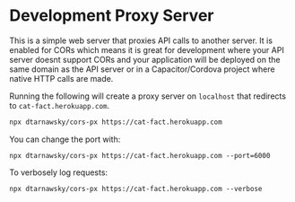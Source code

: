 # Development Proxy Server

This is a simple web server that proxies API calls to another server. It is enabled for CORs which means it is great for development where your API server doesnt support CORs and your application will be deployed on the same domain as the API server or in a Capacitor/Cordova project where native HTTP calls are made.

Running the following will create a proxy server on `localhost` that redirects to `cat-fact.herokuapp.com`.
```bash
npx dtarnawsky/cors-px https://cat-fact.herokuapp.com
```

You can change the port with:

`npx dtarnawsky/cors-px https://cat-fact.herokuapp.com --port=6000`

To verbosely log requests:

`npx dtarnawsky/cors-px https://cat-fact.herokuapp.com --verbose`

